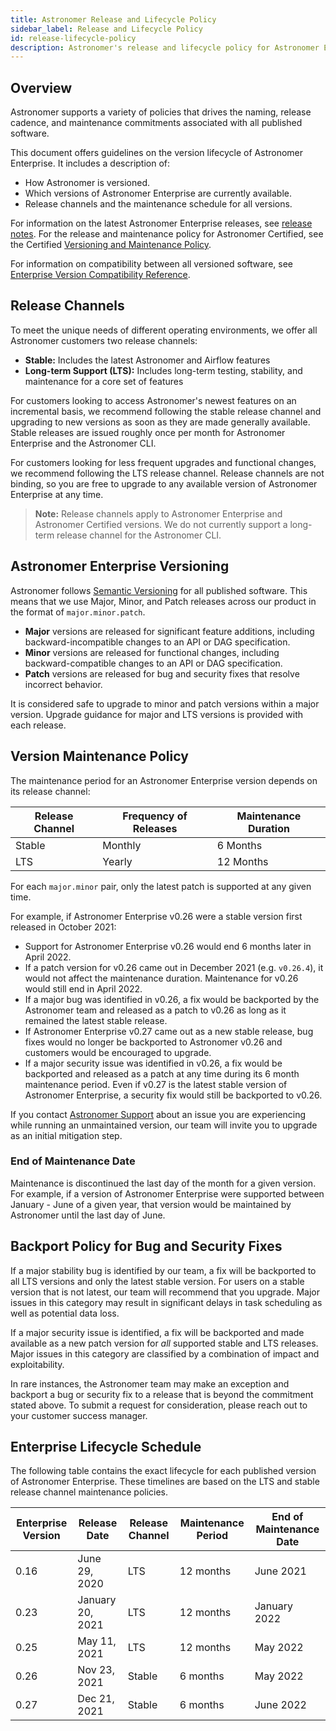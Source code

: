 ```yaml
---
title: Astronomer Release and Lifecycle Policy
sidebar_label: Release and Lifecycle Policy
id: release-lifecycle-policy
description: Astronomer's release and lifecycle policy for Astronomer Enterprise.
---
```


## Overview

Astronomer supports a variety of policies that drives the naming, release cadence, and maintenance commitments associated with all published software.

This document offers guidelines on the version lifecycle of Astronomer Enterprise. It includes a description of:

- How Astronomer is versioned.
- Which versions of Astronomer Enterprise are currently available.
- Release channels and the maintenance schedule for all versions.

For information on the latest Astronomer Enterprise releases, see [release notes](release-notes.md). For the release and maintenance policy for Astronomer Certified, see the Certified [Versioning and Maintenance Policy](ac-support-policy.md).

For information on compatibility between all versioned software, see [Enterprise Version Compatibility Reference](release-lifecycle-policy.md).

## Release Channels

To meet the unique needs of different operating environments, we offer all Astronomer customers two release channels:

- **Stable:** Includes the latest Astronomer and Airflow features
- **Long-term Support (LTS):** Includes long-term testing, stability, and maintenance for a core set of features

For customers looking to access Astronomer's newest features on an incremental basis, we recommend following the stable release channel and upgrading to new versions as soon as they are made generally available. Stable releases are issued roughly once per month for Astronomer Enterprise and the Astronomer CLI.

For customers looking for less frequent upgrades and functional changes, we recommend following the LTS release channel. Release channels are not binding, so you are free to upgrade to any available version of Astronomer Enterprise at any time.

> **Note:** Release channels apply to Astronomer Enterprise and Astronomer Certified versions. We do not currently support a long-term release channel for the Astronomer CLI.

## Astronomer Enterprise Versioning

Astronomer follows [Semantic Versioning](https://semver.org/) for all published software. This means that we use Major, Minor, and Patch releases across our product in the format of `major.minor.patch`.

- **Major** versions are released for significant feature additions, including backward-incompatible changes to an API or DAG specification.
- **Minor** versions are released for functional changes, including backward-compatible changes to an API or DAG specification.
- **Patch** versions are released for bug and security fixes that resolve incorrect behavior.

It is considered safe to upgrade to minor and patch versions within a major version. Upgrade guidance for major and LTS versions is provided with each release.

## Version Maintenance Policy

The maintenance period for an Astronomer Enterprise version depends on its release channel:

| Release Channel | Frequency of Releases | Maintenance Duration |
| --------------- | --------------------- | -------------------- |
| Stable          | Monthly               | 6 Months             |
| LTS             | Yearly                | 12 Months            |

For each `major.minor` pair, only the latest patch is supported at any given time.

For example, if Astronomer Enterprise v0.26 were a stable version first released in October 2021:

- Support for Astronomer Enterprise v0.26 would end 6 months later in April 2022.
- If a patch version for v0.26 came out in December 2021 (e.g. `v0.26.4`), it would not affect the maintenance duration. Maintenance for v0.26 would still end in April 2022.
- If a major bug was identified in v0.26, a fix would be backported by the Astronomer team and released as a patch to v0.26 as long as it remained the latest stable release.
- If Astronomer Enterprise v0.27 came out as a new stable release, bug fixes would no longer be backported to Astronomer v0.26 and customers would be encouraged to upgrade.
- If a major security issue was identified in v0.26, a fix would be backported and released as a patch at any time during its 6 month maintenance period. Even if v0.27 is the latest stable version of Astronomer Enterprise, a security fix would still be backported to v0.26.

If you contact [Astronomer Support](https://support.astronomer.io) about an issue you are experiencing while running an unmaintained version, our team will invite you to upgrade as an initial mitigation step.

### End of Maintenance Date

Maintenance is discontinued the last day of the month for a given version. For example, if a version of Astronomer Enterprise were supported between January - June of a given year, that version would be maintained by Astronomer until the last day of June.

## Backport Policy for Bug and Security Fixes

If a major stability bug is identified by our team, a fix will be backported to all LTS versions and only the latest stable version. For users on a stable version that is not latest, our team will recommend that you upgrade. Major issues in this category may result in significant delays in task scheduling as well as potential data loss.

If a major security issue is identified, a fix will be backported and made available as a new patch version for _all_ supported stable and LTS releases. Major issues in this category are classified by a combination of impact and exploitability.

In rare instances, the Astronomer team may make an exception and backport a bug or security fix to a release that is beyond the commitment stated above. To submit a request for consideration, please reach out to your customer success manager.

## Enterprise Lifecycle Schedule

The following table contains the exact lifecycle for each published version of Astronomer Enterprise. These timelines are based on the LTS and stable release channel maintenance policies.

| Enterprise Version | Release Date     | Release Channel | Maintenance Period | End of Maintenance Date |
| ------------------ | ---------------- | --------------- | ------------------ | ----------------------- |
| 0.16               | June 29, 2020    | LTS             | 12 months          | June 2021               |
| 0.23               | January 20, 2021 | LTS             | 12 months          | January 2022            |
| 0.25               | May 11, 2021     | LTS             | 12 months          | May 2022                |
| 0.26               | Nov 23, 2021     | Stable          | 6 months           | May 2022                |
| 0.27               | Dec 21, 2021     | Stable          | 6 months           | June 2022               |

